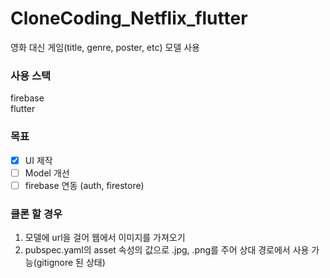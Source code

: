 # CloneCoding_Netflix_flutter   

영화 대신 게임(title, genre, poster, etc) 모델 사용   



### 사용 스택

firebase   
flutter   

### 목표
- [x] UI 제작 
- [ ] Model 개선     
- [ ] firebase 연동 (auth, firestore)

### 클론 할 경우

1. 모델에 url을 걸어 웹에서 이미지를 가져오기   
2. pubspec.yaml의 asset 속성의 값으로 .jpg, .png를 주어 상대 경로에서 사용 가능(gitignore 된 상태)
